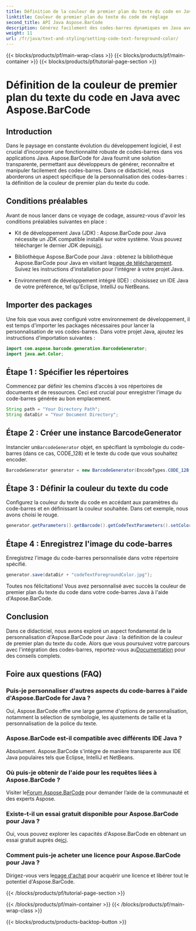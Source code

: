 ```yaml
---
title: Définition de la couleur de premier plan du texte du code en Java avec Aspose.BarCode
linktitle: Couleur de premier plan du texte du code de réglage
second_title: API Java Aspose.BarCode
description: Générez facilement des codes-barres dynamiques en Java avec Aspose.BarCode. Personnalisez facilement la couleur de premier plan du texte du code à l’aide de notre guide étape par étape.
weight: 11
url: /fr/java/text-and-styling/setting-code-text-foreground-color/
---
```


{{< blocks/products/pf/main-wrap-class >}}
{{< blocks/products/pf/main-container >}}
{{< blocks/products/pf/tutorial-page-section >}}

# Définition de la couleur de premier plan du texte du code en Java avec Aspose.BarCode


## Introduction
Dans le paysage en constante évolution du développement logiciel, il est crucial d’incorporer une fonctionnalité robuste de codes-barres dans vos applications Java. Aspose.BarCode for Java fournit une solution transparente, permettant aux développeurs de générer, reconnaître et manipuler facilement des codes-barres. Dans ce didacticiel, nous aborderons un aspect spécifique de la personnalisation des codes-barres : la définition de la couleur de premier plan du texte du code.

## Conditions préalables
Avant de nous lancer dans ce voyage de codage, assurez-vous d'avoir les conditions préalables suivantes en place :

-  Kit de développement Java (JDK) : Aspose.BarCode pour Java nécessite un JDK compatible installé sur votre système. Vous pouvez télécharger le dernier JDK depuis[ici](https://www.oracle.com/java/technologies/javase-downloads.html).

-  Bibliothèque Aspose.BarCode pour Java : obtenez la bibliothèque Aspose.BarCode pour Java en visitant le[page de téléchargement](https://releases.aspose.com/barcode/java/). Suivez les instructions d'installation pour l'intégrer à votre projet Java.

- Environnement de développement intégré (IDE) : choisissez un IDE Java de votre préférence, tel qu'Eclipse, IntelliJ ou NetBeans.

## Importer des packages
Une fois que vous avez configuré votre environnement de développement, il est temps d'importer les packages nécessaires pour lancer la personnalisation de vos codes-barres. Dans votre projet Java, ajoutez les instructions d'importation suivantes :

```java
import com.aspose.barcode.generation.BarcodeGenerator;
import java.awt.Color;
```

## Étape 1 : Spécifier les répertoires
Commencez par définir les chemins d’accès à vos répertoires de documents et de ressources. Ceci est crucial pour enregistrer l’image du code-barres générée au bon emplacement.

```java
String path = "Your Directory Path";
String dataDir = "Your Document Directory";
```

## Étape 2 : Créer une instance BarcodeGenerator
 Instancier un`BarcodeGenerator` objet, en spécifiant la symbologie du code-barres (dans ce cas, CODE_128) et le texte du code que vous souhaitez encoder.

```java
BarcodeGenerator generator = new BarcodeGenerator(EncodeTypes.CODE_128, "12345678");
```

## Étape 3 : Définir la couleur du texte du code
Configurez la couleur du texte du code en accédant aux paramètres du code-barres et en définissant la couleur souhaitée. Dans cet exemple, nous avons choisi le rouge.

```java
generator.getParameters().getBarcode().getCodeTextParameters().setColor(Color.RED);
```

## Étape 4 : Enregistrez l'image du code-barres
Enregistrez l'image du code-barres personnalisée dans votre répertoire spécifié.

```java
generator.save(dataDir + "codeTextForegroundColor.jpg");
```

Toutes nos félicitations! Vous avez personnalisé avec succès la couleur de premier plan du texte du code dans votre code-barres Java à l'aide d'Aspose.BarCode.

## Conclusion
Dans ce didacticiel, nous avons exploré un aspect fondamental de la personnalisation d'Aspose.BarCode pour Java : la définition de la couleur de premier plan du texte du code. Alors que vous poursuivez votre parcours avec l'intégration des codes-barres, reportez-vous au[Documentation](https://reference.aspose.com/barcode/java/) pour des conseils complets.

## Foire aux questions (FAQ)

### Puis-je personnaliser d'autres aspects du code-barres à l'aide d'Aspose.BarCode for Java ?
Oui, Aspose.BarCode offre une large gamme d'options de personnalisation, notamment la sélection de symbologie, les ajustements de taille et la personnalisation de la police du texte.

### Aspose.BarCode est-il compatible avec différents IDE Java ?
Absolument. Aspose.BarCode s'intègre de manière transparente aux IDE Java populaires tels que Eclipse, IntelliJ et NetBeans.

### Où puis-je obtenir de l'aide pour les requêtes liées à Aspose.BarCode ?
 Visiter le[Forum Aspose.BarCode](https://forum.aspose.com/c/barcode/13) pour demander l’aide de la communauté et des experts Aspose.

### Existe-t-il un essai gratuit disponible pour Aspose.BarCode pour Java ?
 Oui, vous pouvez explorer les capacités d'Aspose.BarCode en obtenant un essai gratuit auprès de[ici](https://releases.aspose.com/).

### Comment puis-je acheter une licence pour Aspose.BarCode pour Java ?
 Dirigez-vous vers le[page d'achat](https://purchase.aspose.com/buy) pour acquérir une licence et libérer tout le potentiel d'Aspose.BarCode.


{{< /blocks/products/pf/tutorial-page-section >}}

{{< /blocks/products/pf/main-container >}}
{{< /blocks/products/pf/main-wrap-class >}}

{{< blocks/products/products-backtop-button >}}
